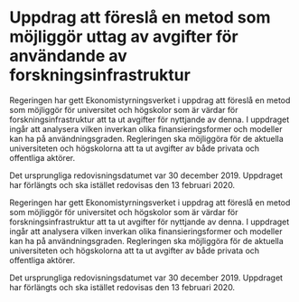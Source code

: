 # Uppdrag att föreslå en metod som möjliggör uttag av avgifter för användande av forskningsinfrastruktur

Regeringen har gett Ekonomistyrningsverket i uppdrag att föreslå en metod som möjliggör för universitet och högskolor som är värdar för forskningsinfrastruktur att ta ut avgifter för nyttjande av denna. I uppdraget ingår att analysera vilken inverkan olika finansieringsformer och modeller kan ha på användningsgraden. Regleringen ska möjliggöra för de aktuella universiteten och högskolorna att ta ut avgifter av både privata och offentliga aktörer.

Det ursprungliga redovisningsdatumet var 30 december 2019. Uppdraget har förlängts och ska istället redovisas den 13 februari 2020.

Regeringen har gett Ekonomistyrningsverket i uppdrag att föreslå en metod som möjliggör för universitet och högskolor som är värdar för forskningsinfrastruktur att ta ut avgifter för nyttjande av denna. I uppdraget ingår att analysera vilken inverkan olika finansieringsformer och modeller kan ha på användningsgraden. Regleringen ska möjliggöra för de aktuella universiteten och högskolorna att ta ut avgifter av både privata och offentliga aktörer.

Det ursprungliga redovisningsdatumet var 30 december 2019. Uppdraget har förlängts och ska istället redovisas den 13 februari 2020.
